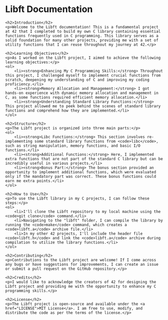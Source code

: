 <!DOCTYPE html>
<html>
<head>
    <title>Libft Documentation</title>
</head>
<body>
    <h1>Libft Documentation</h1>

    <h2>Introduction</h2>
    <p>Welcome to the Libft documentation! This is a fundamental project at 42 that I completed to build my own C library containing essential functions frequently used in C programming. This library serves as a solid foundation for many other projects, providing me with a set of utility functions that I can reuse throughout my journey at 42.</p>

    <h2>Learning Objectives</h2>
    <p>As I worked on the Libft project, I aimed to achieve the following learning objectives:</p>
    <ol>
        <li><strong>Enhancing My C Programming Skills:</strong> Throughout this project, I challenged myself to implement crucial functions from scratch, deepening my understanding of C and improving my coding proficiency.</li>
        <li><strong>Memory Allocation and Management:</strong> I got hands-on experience with dynamic memory allocation and management in C, as some functions required efficient memory allocation.</li>
        <li><strong>Understanding Standard Library Functions:</strong> This project allowed me to peek behind the scenes of standard library functions and comprehend how they are implemented.</li>
    </ol>

    <h2>Structure</h2>
    <p>The Libft project is organized into three main parts:</p>
    <ol>
        <li><strong>Libc Functions:</strong> This section involves re-implementing some standard library functions from <code>libc</code>, such as string manipulation, memory functions, and basic I/O functions.</li>
        <li><strong>Additional Functions:</strong> Here, I implemented extra functions that are not part of the standard C library but can be incredibly useful in various projects.</li>
        <li><strong>Bonus Part:</strong> The bonus section provided an opportunity to implement additional functions, which were evaluated only if the mandatory part was correct. These bonus functions could earn me extra points.</li>
    </ol>

    <h2>How to Use</h2>
    <p>To use the Libft library in my C projects, I can follow these steps:</p>
    <ol>
        <li>I'll clone the Libft repository to my local machine using the <code>git clone</code> command.</li>
        <li>Navigating to the "libft" folder, I can compile the library by running the <code>make</code> command, which creates a <code>libft.a</code> archive file.</li>
        <li>In my other 42 projects, I'll include the header file <code>libft.h</code> and link the <code>libft.a</code> archive during compilation to utilize the library functions.</li>
    </ol>

    <h2>Contributing</h2>
    <p>Contributions to the Libft project are welcome! If I come across any bugs or have suggestions for improvements, I can create an issue or submit a pull request on the GitHub repository.</p>

    <h2>Credits</h2>
    <p>I would like to acknowledge the creators of 42 for designing the Libft project and providing me with the opportunity to enhance my C programming skills.</p>

    <h2>License</h2>
    <p>The Libft project is open-source and available under the <a href="LICENSE">MIT License</a>. I am free to use, modify, and distribute the code as per the terms of the license.</p>
</body>
</html>
